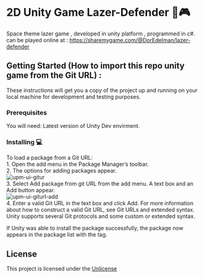# 2D Unity Game Lazer-Defender 🔫🎮

Space theme lazer game , developed in unity platform , programmed in c#. 
can be played online at : https://sharemygame.com/@DorEdelman/lazer-defender

## Getting Started (How to import this repo unity game from the Git URL) :

These instructions will get you a copy of the project up and running on your local
machine for development and testing purposes.

### Prerequisites
You will need:
Latest version of Unity Dev envirment.

### Installing 💻

To load a package from a Git URL:
<br />    1. Open the add menu in the Package Manager’s toolbar.<br />
    2. The options for adding packages appear.
<br />![upm-ui-gitur](https://docs.unity3d.com/uploads/Main/upm-ui-giturl.png)  <br />
    3. Select Add package from git URL from the add menu. A text box and an Add button appear.
<br />![upm-ui-giturl-add](https://docs.unity3d.com/uploads/Main/upm-ui-giturl-add.png) <br />
    4. Enter a valid Git URL in the text box and click Add. For more information about how to construct a valid Git URL, see Git URLs and extended syntax. Unity supports several Git protocols and some custom or extended syntax.

If Unity was able to install the package successfully, the package now appears in the package list with the  tag.

## License

This project is licensed under the [Unlicense](https://unlicense.org/)
